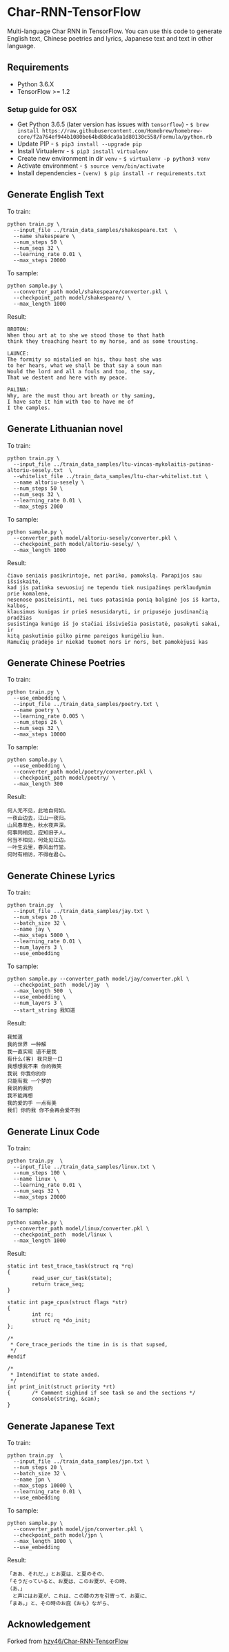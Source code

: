 # Char-RNN-TensorFlow

Multi-language Char RNN in TensorFlow. You can use this code to generate English text, Chinese poetries and lyrics, Japanese text and text in other language.

## Requirements
- Python 3.6.X
- TensorFlow >= 1.2

### Setup guide for OSX

- Get Python 3.6.5 (later version has issues with `tensorflow`) - 
```$ brew install https://raw.githubusercontent.com/Homebrew/homebrew-core/f2a764ef944b1080be64bd88dca9a1d80130c558/Formula/python.rb```
- Update PIP - 
```$ pip3 install --upgrade pip```
- Install Virtualenv - 
```$ pip3 install virtualenv```
- Create new environment in dir `venv` - 
```$ virtualenv -p python3 venv```
- Activate environment - 
```$ source venv/bin/activate```
- Install dependencies - 
```(venv) $ pip install -r requirements.txt```

## Generate English Text

To train:

```
python train.py \
  --input_file ../train_data_samples/shakespeare.txt  \
  --name shakespeare \
  --num_steps 50 \
  --num_seqs 32 \
  --learning_rate 0.01 \
  --max_steps 20000
```

To sample:

```
python sample.py \
  --converter_path model/shakespeare/converter.pkl \
  --checkpoint_path model/shakespeare/ \
  --max_length 1000
```

Result:

```
BROTON:
When thou art at to she we stood those to that hath
think they treaching heart to my horse, and as some trousting.

LAUNCE:
The formity so mistalied on his, thou hast she was
to her hears, what we shall be that say a soun man
Would the lord and all a fouls and too, the say,
That we destent and here with my peace.

PALINA:
Why, are the must thou art breath or thy saming,
I have sate it him with too to have me of
I the camples.

```

## Generate Lithuanian novel

To train:

```
python train.py \
  --input_file ../train_data_samples/ltu-vincas-mykolaitis-putinas-altoriu-sesely.txt  \
  --whitelist_file ../train_data_samples/ltu-char-whitelist.txt \
  --name altoriu-sesely \
  --num_steps 50 \
  --num_seqs 32 \
  --learning_rate 0.01 \
  --max_steps 2000
```

To sample:

```
python sample.py \
  --converter_path model/altoriu-sesely/converter.pkl \
  --checkpoint_path model/altoriu-sesely/ \
  --max_length 1000
```

Result:
```text
čiavo seniais pasikrintoje, net pariko, pamokslą. Parapijos sau išsiskaitė, 
kad jis patinka sevuosiuj ne tependu tiek nusipažinęs perklaudymim prie komalenė, 
nesenose pasiteisinti, nei tuos patasinia ponią balginė jos iš karta, kalbos, 
klausimus kunigas ir prieš nesusidaryti, ir pripusėjo jusdinančią pradžias 
susistinga kunigo iš jo stačiai išsiviešia pasistatė, pasakyti sakai, ir 
kitą paskutinio pilko pirme pareigos kunigėliu kun. 
Ramučių pradėjo ir niekad tuomet nors ir nors, bet pamokėjusi kas
```

## Generate Chinese Poetries

To train:

```
python train.py \
  --use_embedding \
  --input_file ../train_data_samples/poetry.txt \
  --name poetry \
  --learning_rate 0.005 \
  --num_steps 26 \
  --num_seqs 32 \
  --max_steps 10000
```

To sample:

```
python sample.py \
  --use_embedding \
  --converter_path model/poetry/converter.pkl \
  --checkpoint_path model/poetry/ \
  --max_length 300
```

Result:
```
何人无不见，此地自何如。
一夜山边去，江山一夜归。
山风春草色，秋水夜声深。
何事同相见，应知旧子人。
何当不相见，何处见江边。
一叶生云里，春风出竹堂。
何时有相访，不得在君心。
```

## Generate Chinese Lyrics

To train:

```
python train.py  \
  --input_file ../train_data_samples/jay.txt \
  --num_steps 20 \
  --batch_size 32 \
  --name jay \
  --max_steps 5000 \
  --learning_rate 0.01 \
  --num_layers 3 \
  --use_embedding
```

To sample:

```
python sample.py --converter_path model/jay/converter.pkl \
  --checkpoint_path  model/jay  \
  --max_length 500  \
  --use_embedding \
  --num_layers 3 \
  --start_string 我知道
```

Result:
```
我知道
我的世界 一种解
我一直实现 语不是我
有什么(客) 我只是一口
我想想我不来 你的微笑
我说 你我你的你
只能有我 一个梦的
我说的我的
我不能再想
我的爱的手 一点有美
我们 你的我 你不会再会爱不到
```

## Generate Linux Code

To train:

```
python train.py  \
  --input_file ../train_data_samples/linux.txt \
  --num_steps 100 \
  --name linux \
  --learning_rate 0.01 \
  --num_seqs 32 \
  --max_steps 20000
```

To sample:

```
python sample.py \
  --converter_path model/linux/converter.pkl \
  --checkpoint_path  model/linux \
  --max_length 1000 
```

Result:

```
static int test_trace_task(struct rq *rq)
{
        read_user_cur_task(state);
        return trace_seq;
}

static int page_cpus(struct flags *str)
{
        int rc;
        struct rq *do_init;
};

/*
 * Core_trace_periods the time in is is that supsed,
 */
#endif

/*
 * Intendifint to state anded.
 */
int print_init(struct priority *rt)
{       /* Comment sighind if see task so and the sections */
        console(string, &can);
}
```

## Generate Japanese Text

To train:
```
python train.py  \
  --input_file ../train_data_samples/jpn.txt \
  --num_steps 20 \
  --batch_size 32 \
  --name jpn \
  --max_steps 10000 \
  --learning_rate 0.01 \
  --use_embedding
```

To sample:
```
python sample.py \
  --converter_path model/jpn/converter.pkl \
  --checkpoint_path model/jpn \
  --max_length 1000 \
  --use_embedding
```

Result:
```
「ああ、それだ、」とお夏は、と夏のその、
「そうだっていると、お夏は、このお夏が、その時、
（あ、」
　と声にはお夏が、これは、この膝の方を引寄って、お夏に、
「まあ。」と、その時のお庇《おも》ながら、
```

## Acknowledgement

Forked from [hzy46/Char-RNN-TensorFlow](https://github.com/hzy46/Char-RNN-TensorFlow)

